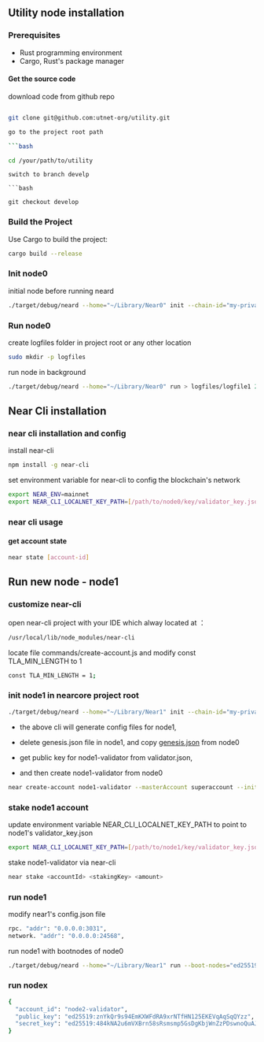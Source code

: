 ## Utility node installation


### Prerequisites

- Rust programming environment
- Cargo, Rust's package manager

#### Get the source code

download code from github repo

```bash

git clone git@github.com:utnet-org/utility.git

go to the project root path

```bash

cd /your/path/to/utility

```

```
switch to branch develp

```bash

git checkout develop

```
### Build the Project

Use Cargo to build the project:

```bash
cargo build --release
```

### Init node0

initial node before running neard

```bash
./target/debug/neard --home="~/Library/Near0" init --chain-id="my-private-chain-id" --account-id=superaccount
```

### Run node0

create logfiles folder in project root or any other location 

```bash
sudo mkdir -p logfiles
```

run node in background

```bash
./target/debug/neard --home="~/Library/Near0" run > logfiles/logfile1 2>&1 &
```

## Near Cli installation

### near cli installation and config

install near-cli 

```bash
npm install -g near-cli
```

set environment variable for near-cli to config the blockchain's network

```bash
export NEAR_ENV=mainnet
export NEAR_CLI_LOCALNET_KEY_PATH=[/path/to/node0/key/validator_key.json]
```

### near cli usage

#### get account state

```bash
near state [account-id]
```

## Run new node - node1
### customize near-cli
open near-cli project with your IDE which alway located at ：

```bash
/usr/local/lib/node_modules/near-cli
```
locate file commands/create-account.js
and modify const TLA_MIN_LENGTH to 1

```bash
const TLA_MIN_LENGTH = 1;
```

### init node1 in nearcore project root

```bash
./target/debug/neard --home="~/Library/Near1" init --chain-id="my-private-chain-id" --account-id=node1-validator
```
- the above cli will generate config files for node1, 

- delete genesis.json file in node1, and copy [genesis.json](genesis.json) from node0
  
- get public key for node1-validator from validator.json,
  
- and then create node1-validator from node0
 ```bash
near create-account node1-validator --masterAccount superaccount --initialBalance 10000 --networkId my-private-chain-id --publicKey [public-key you get from above step]
 ```

### stake node1 account

update environment variable NEAR_CLI_LOCALNET_KEY_PATH to point to node1's validator_key.json

```bash
export NEAR_CLI_LOCALNET_KEY_PATH=[/path/to/node1/key/validator_key.json]
```

stake node1-validator via near-cli

```bash
near stake <accountId> <stakingKey> <amount>
```

### run node1

modify near1's config.json file
```bash
rpc. "addr": "0.0.0.0:3031",
network. "addr": "0.0.0.0:24568",
```
run node1 with bootnodes of node0
```bash
./target/debug/neard --home="~/Library/Near1" run --boot-nodes="ed25519:DVtQUJKcUNZkN1qPSHWpZAvYUSjGoByqc5HeySnVASbs@192.168.10.4(198.18.194.73):24567" > logfiles/logfile2 2>&1 &
```

### run nodex

```bash
{
  "account_id": "node2-validator",
  "public_key": "ed25519:znYkQr9s94EmKXWFdRA9xrNTfHN125EKEVqAqSqQYzz",
  "secret_key": "ed25519:484kNA2u6mVXBrn58sRsmsmp5GsDgKbjWnZzPDswnoQuAJTeiBsqbmzcur8KfWsvQhyXmudkBNMx1gQMoknUpcZc"
}
```
